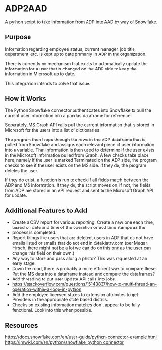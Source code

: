 # ADP2AAD
 A python script to take information from ADP into AAD by way of Snowflake. 

## Purpose
Information regarding employee status, current manager, job title, department, etc. is kept up to date primarily in ADP in the organization. 

There is currently no mechanism that exists to automatically update the information for a user that is changed on the ADP side to keep the information in Microsoft up to date. 

This integration intends to solve that issue. 

## How it Works

The Python Snowflake connector authenticates into Snowflake to pull the current user information into a pandas dataframe for reference. 

Separately, MS Graph API calls pull the current information that is stored in Microsoft for the users into a list of dictionaries. 

The program then loops through the rows in the ADP dataframe that is pulled from Snowflake and assigns each relevant piece of user information into a variable. That information is then used to determine if the user exists in the Microsoft information pulled from Graph. A few checks take place here, namely if the user is marked Terminated on the ADP side, the program checks to see if the user exists on the MS side. If they do, the program deletes the user. 

If they do exist, a function is run to check if all fields match between the ADP and MS information. If they do, the script moves on. If not, the fields from ADP are stored in an API request and sent to the Microsoft Graph API for update. 

## Additional Features to Add

- Create a CSV report for various reporting. Create a new one each time, based on date and time of the operation or add time stamps as the
- process is completed.
- Report things like users that are deleted, users in ADP that do not have emails listed or emails that do not end in @talkiatry.com (per Megan Hirsch, there might not be a lot we can do on this one as the user can change this field on their own.)
- Any way to store and pass along a photo? This was requested at an early stage.
- Down the road, there is probably a more efficient way to compare these. Put the MS data into a dataframe instead and compare the dataframes?
- Add threading to put user update API calls into jobs.
- https://stackoverflow.com/questions/15143837/how-to-multi-thread-an-operation-within-a-loop-in-python
- Add the employee licensed states to extension attributes to get Providers in the appropriate state based distros. 
- Checks on existing information matches don't appear to be fully functional. Look into this when possible. 

## Resources

https://docs.snowflake.com/en/user-guide/python-connector-example.html
https://jmwiki.com/en/python/snowflake_python_connector
